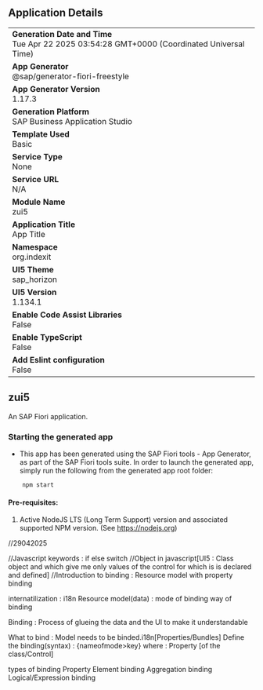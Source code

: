 ## Application Details
|               |
| ------------- |
|**Generation Date and Time**<br>Tue Apr 22 2025 03:54:28 GMT+0000 (Coordinated Universal Time)|
|**App Generator**<br>@sap/generator-fiori-freestyle|
|**App Generator Version**<br>1.17.3|
|**Generation Platform**<br>SAP Business Application Studio|
|**Template Used**<br>Basic|
|**Service Type**<br>None|
|**Service URL**<br>N/A|
|**Module Name**<br>zui5|
|**Application Title**<br>App Title|
|**Namespace**<br>org.indexit|
|**UI5 Theme**<br>sap_horizon|
|**UI5 Version**<br>1.134.1|
|**Enable Code Assist Libraries**<br>False|
|**Enable TypeScript**<br>False|
|**Add Eslint configuration**<br>False|

## zui5

An SAP Fiori application.

### Starting the generated app

-   This app has been generated using the SAP Fiori tools - App Generator, as part of the SAP Fiori tools suite.  In order to launch the generated app, simply run the following from the generated app root folder:

```
    npm start
```

#### Pre-requisites:

1. Active NodeJS LTS (Long Term Support) version and associated supported NPM version.  (See https://nodejs.org)


//29042025

//Javascript keywords : if else switch 
//Object in javascript[UI5 : Class object and which give me only values of the control for which is is declared and defined]
//Introduction to binding : Resource model with property binding 

internatilization : i18n
Resource model(data) :
mode of binding 
way of binding 

Binding : Process of glueing the data and the UI to make it understandable

What to bind : Model needs to be binded.i18n[Properties/Bundles]
Define the binding(syntax) : {nameofmode>key}
where : Property [of the class/Control]

types of binding 
Property 
Element binding
Aggregation binding
Logical/Expression binding 


